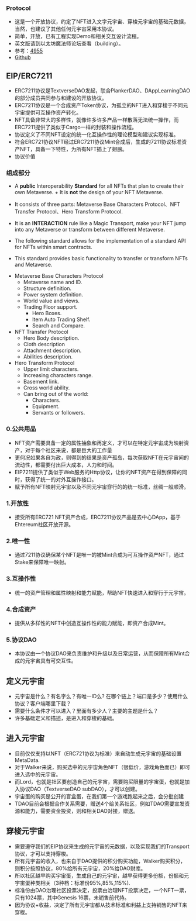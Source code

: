 ### Protocol
+ 这是一个开放协议，约定了NFT进入文字元宇宙、穿梭元宇宙的基础元数据，当然，也建议了其他任何元宇宙采用本协议。
+ 简单，开放，已有工程实现Demo和相关交互设计流程。
+ 英文版请到以太坊魔法师论坛查看（building）。
+ 参考：[4955](https://ethereum-magicians.org/t/eip-4955-non-fungible-token-metadata-namespaces-extension/8746/3)
+ [Github](https://github.com/ethereum/EIPs/pull/4955)
## EIP/ERC7211
+ ERC7211协议是TextverseDAO发起，联合PlankerDAO、DAppLearningDAO的部分成员共同参与和建设的开放协议。
+ ERC7211协议是一个合成资产Token协议，为孤立的NFT进入和穿梭于不同元宇宙提供可互操作资产转化。
+ NFT具备非常大的多样性，就像许多许多产品一样散落无法统一操作，而ERC7211提供了类似于Cargo一样的封装和操作流程。
+ 协议定义了不同NFT设定的统一化互操作性的理论模型和建议实现标准。
+ 符合ERC721协议NFT经过ERC7211协议Mint合成后，生成的7211协议标准资产NFT，具备一下特性，为所有NFT插上了翅膀。
+ 协议价值

### 组成部分
+ A **public** Interoperability **Standard** for all NFTs that plan to create their own Metaverse. + It is **not** the design of your NFT Metaverse.
+ It consists of three parts: Metaverse Base Characters Protocol、NFT Transfer Protocol、Hero Transform Protocol.

+ It is an **INTERACTION** rule like a Magic Transport, make your NFT jump into any Metaverse or transform between different Metaverse.

+ The following standard allows for the implementation of a standard API for NFTs within smart contracts. 
+ This standard provides basic functionality to transfer or transform NFTs and Metaverse.

- Metaverse Base Characters Protocol
    - Metaverse name and ID.
    - Structure definition.
    - Power system definition.
    - World value and views.
    - Trading Floor support.
        - Hero Boxes.
        - Item Auto Trading Shelf.
        - Search and Compare.
- NFT Transfer Protocol
    - Hero Body description.
    - Cloth description
    - Attachment description.
    - Abilities description.
- Hero Transform Protocol
    - Upper limit characters.
    - Increasing characters range.
    - Basement link.
    - Cross world ability.
    - Can bring out of the world:
        - Characters.
        - Equipment.
        - Servants or followers.
### 0.公共用品
+ NFT资产需要具备一定的属性抽象和再定义，才可以在特定元宇宙成为映射资产，对于每个社区来说，都是巨大的工作量
+ 更何况如果各自为政，则得到的结果是资产孤岛，每次获取NFT在元宇宙间的流动性，都需要付出巨大成本，人力和时间。
+ EIP7211提供了类似于Web服务的Http协议，让你的NFT资产在得到保障的同时，获得了统一的对外互操作接口。
+ 赋予所有NFT映射元宇宙以及不同元宇宙穿行的的统一标准，丝绸一般顺滑。
### 1.开放性
+ 接受所有ERC721 NFT资产合成，ERC7211协议产品是去中心DApp，基于Ehtereum社区开放开源。
### 2.唯一性
+ 通过7211协议确保某个NFT是唯一的被Mint合成为可互操作资产NFT，通过Stake来保障唯一映射。
### 3.互操作性
+ 统一的资产管理和属性映射和能力赋能，帮助NFT快速进入和穿行于元宇宙。
### 4.合成资产
+ 提供从多样性的NFT中创造互操作性的能力赋能，即资产合成Mint。
### 5.协议DAO
+ 本协议由一个协议DAO来负责维护和升级以及日常运营，从而保障所有Mint合成的元宇宙具有可交互性。
  
## 定义元宇宙
+ 元宇宙是什么？有名字么？有唯一ID么? 在哪个链上？端口是多少？使用什么协议？客户端哪里下载？
+ 需要什么条件才可以进入？里面有多少人？主要的主题是什么？
+ 许多基础定义和描述，是进入和穿梭的基础。

## 进入元宇宙
+ 目前仅仅支持以NFT（ERC721协议为标准）来自动生成元宇宙的基础设置MetaData.
+ 对于Walker来说，购买选中的元宇宙角色NFT（很低价，游戏角色而已）即可进入选中的元宇宙。
+ 而Lord，也就是社区要创造自己的元宇宙，需要购买限量的宇宙蛋，也就是加入协议DAO（TextverseDAO subDAO），才可以创建。
+ 宇宙蛋的购买是公开的盲盒蛋，在我们第一个游戏跑起来之后，会分批创建
+ TDAO目前会根据合作关系需要，赠送4个给关系社区，例如TDAO需要宣发资源和能力，需要资金投资，则和相关DAO对接，赠送。


## 穿梭元宇宙
+ 需要遵守我们的EIP协议来生成的元宇宙的元数据，以及实现我们的Transport协议，才可以支持穿梭。
+ 所有元宇宙的收入，也来自于DAO提供的积分购买功能，Walker购买积分，则积分按照协议，80%给所有元宇宙，20%给DAO财库。
+ 所以社区越早购买宇宙蛋，生成自己的元宇宙，越早获得更多份额，份额和元宇宙蛋种类相关（3种档：标准份95%,85%,115%).
+ 标准份由DAO治理社区投票决定，投票由治理NFT投票决定，一个NFT一票，只有1024票，其中Genesis 16票，未销售前代持。
+ 因为协议+收益，决定了所有元宇宙都从技术标准和利益上支持销售的NFT来穿梭。
